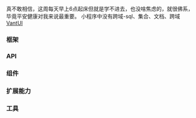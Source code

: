 真不敢相信，这周每天早上6点起床但就是学不进去，也没啥焦虑的，就很佛系，毕竟平安健康对我来说最重要。
小程序中没有跨域-sql、集合、文档、跨域
[VantUI](https://vant-contrib.gitee.io/vant-weapp/#/home)
### 框架
### API
### 组件
### 扩展能力
### 工具
